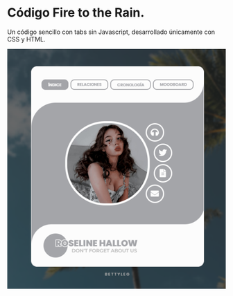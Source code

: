 # Código Fire to the Rain. 

Un código sencillo con tabs sin Javascript, desarrollado únicamente con CSS y HTML.

<center><img src="https://github.com/BettyLeg/Fire-to-the-rain/blob/f234a6a5e11bebd3dcf63558be5b7b6dbd00cb24/Captura%20de%20pantalla%202023-06-08%20153515.png">
<img src=""/>
<img src=""/>
<img src=""/>
<img src=""/></center>
